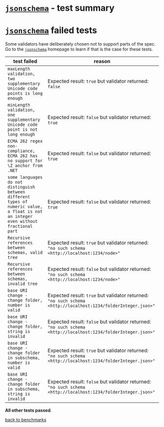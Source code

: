 # [`jsonschema`](https://github.com/tdegrunt/jsonschema#readme) - test summary


# [`jsonschema`](https://github.com/tdegrunt/jsonschema#readme) failed tests

Some validators have deliberately chosen not to support parts of the spec. Go to the [`jsonschema`](https://github.com/tdegrunt/jsonschema#readme) homepage to learn if
that is the case for these tests.

|test failed|reason
|-----------|------
|`maxLength validation, two supplementary Unicode code points is long enough`|Expected result: `true` but validator returned: `false`
|`minLength validation, one supplementary Unicode code point is not long enough`|Expected result: `false` but validator returned: `true`
|`ECMA 262 regex non-compliance, ECMA 262 has no support for \Z anchor from .NET`|Expected result: `false` but validator returned: `true`
|`some languages do not distinguish between different types of numeric value, a float is not an integer even without fractional part`|Expected result: `false` but validator returned: `true`
|`Recursive references between schemas, valid tree`|Expected result: `true` but validator returned: `"no such schema <http://localhost:1234/node>"`
|`Recursive references between schemas, invalid tree`|Expected result: `false` but validator returned: `"no such schema <http://localhost:1234/node>"`
|`base URI change - change folder, number is valid`|Expected result: `true` but validator returned: `"no such schema <http://localhost:1234/folderInteger.json>"`
|`base URI change - change folder, string is invalid`|Expected result: `false` but validator returned: `"no such schema <http://localhost:1234/folderInteger.json>"`
|`base URI change - change folder in subschema, number is valid`|Expected result: `true` but validator returned: `"no such schema <http://localhost:1234/folderInteger.json>"`
|`base URI change - change folder in subschema, string is invalid`|Expected result: `false` but validator returned: `"no such schema <http://localhost:1234/folderInteger.json>"`

**All other tests passed**.

[back to benchmarks](https://github.com/ebdrup/json-schema-benchmark)